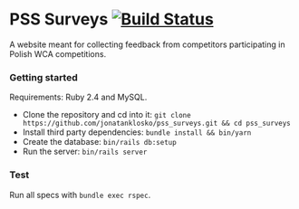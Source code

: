 # PSS Surveys [![Build Status](https://travis-ci.org/jonatanklosko/pss_surveys.svg?branch=master)](https://travis-ci.org/jonatanklosko/pss_surveys)

A website meant for collecting feedback from competitors participating in Polish WCA competitions.

### Getting started

Requirements: Ruby 2.4 and MySQL.

- Clone the repository and cd into it: `git clone https://github.com/jonatanklosko/pss_surveys.git && cd pss_surveys`
- Install third party dependencies: `bundle install && bin/yarn`
- Create the database: `bin/rails db:setup`
- Run the server: `bin/rails server`

### Test

Run all specs with `bundle exec rspec`.
